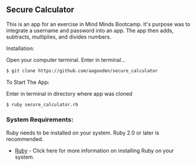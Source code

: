 ## Secure Calculator

This is an app for an exercise in Mind Minds Bootcamp.  It's purpose was to integrate a username and password into an app.  The app then adds, subtracts, multiplies, and divides numbers.  

Installation:

Open your computer terminal. Enter in terminal...
```sh
$ git clone https://github.com/aagooden/secure_calculator
```
To Start The App:

Enter in terminal in directory where app was cloned
```sh
$ ruby secure_calculator.rb
```
### System Requirements:
Ruby needs to be installed on your system.  Ruby 2.0 or later is recommended.  
* [Ruby](https://www.ruby-lang.org/en/documentation/installation/) - Click here for more information on installing Ruby on your system.

